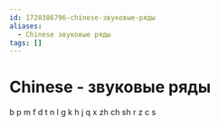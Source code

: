 ```yaml
---
id: 1728386796-chinese-звуковые-ряды
aliases:
  - Chinese звуковые ряды
tags: []
---
```


# Chinese - звуковые ряды

b p m f
d t n l
g k h
j q x
zh ch sh r
z c s
